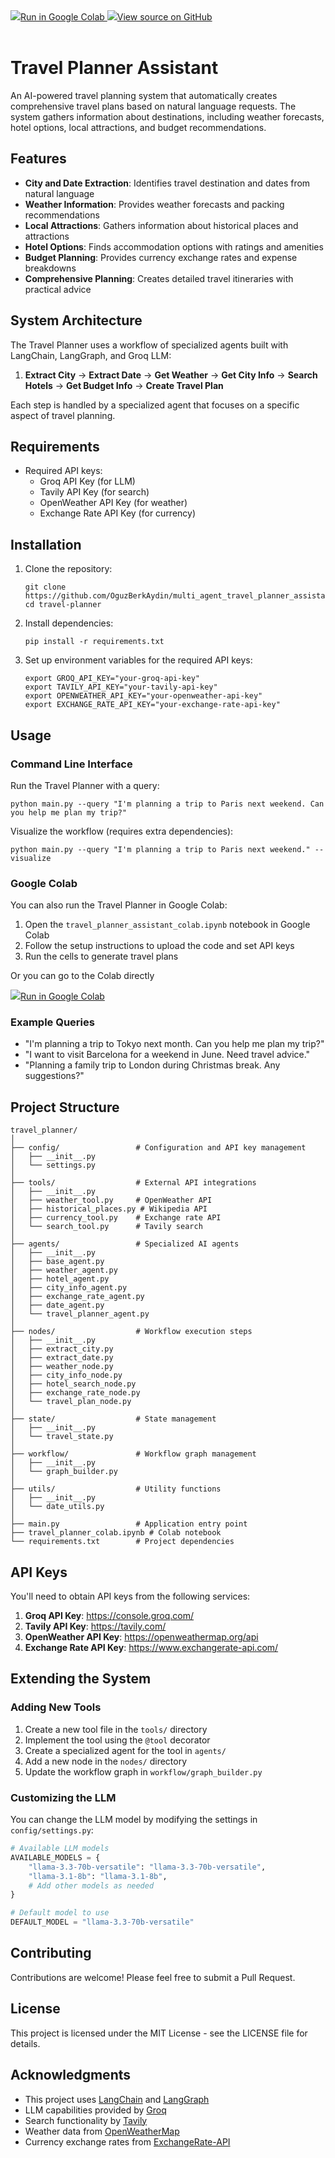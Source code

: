 <a target="_blank" href="https://colab.research.google.com/drive/1J8j67mo9Tysj4iuP-sN1piDhnlE9IL8d#scrollTo=sXQwm-ob9zs2">
  <img src="https://www.tensorflow.org/images/colab_logo_32px.png" />Run in Google Colab
</a>

<a target="_blank" href="https://github.com/OguzBerkAydin/multi_agent_travel_planner_assistant/tree/main/travel_planner">
  <img src="https://www.tensorflow.org/images/GitHub-Mark-32px.png" />View source on GitHub
</a><br><br>

# Travel Planner Assistant

An AI-powered travel planning system that automatically creates comprehensive travel plans based on natural language requests. The system gathers information about destinations, including weather forecasts, hotel options, local attractions, and budget recommendations.

## Features

- **City and Date Extraction**: Identifies travel destination and dates from natural language
- **Weather Information**: Provides weather forecasts and packing recommendations
- **Local Attractions**: Gathers information about historical places and attractions
- **Hotel Options**: Finds accommodation options with ratings and amenities
- **Budget Planning**: Provides currency exchange rates and expense breakdowns
- **Comprehensive Planning**: Creates detailed travel itineraries with practical advice

## System Architecture

The Travel Planner uses a workflow of specialized agents built with LangChain, LangGraph, and Groq LLM:

1. **Extract City** → **Extract Date** → **Get Weather** → **Get City Info** → **Search Hotels** → **Get Budget Info** → **Create Travel Plan**

Each step is handled by a specialized agent that focuses on a specific aspect of travel planning.

## Requirements
- Required API keys:
  - Groq API Key (for LLM)
  - Tavily API Key (for search)
  - OpenWeather API Key (for weather)
  - Exchange Rate API Key (for currency)

## Installation

1. Clone the repository:
   ```
   git clone https://github.com/OguzBerkAydin/multi_agent_travel_planner_assistant.git
   cd travel-planner
   ```

2. Install dependencies:
   ```
   pip install -r requirements.txt
   ```

3. Set up environment variables for the required API keys:
   ```
   export GROQ_API_KEY="your-groq-api-key"
   export TAVILY_API_KEY="your-tavily-api-key"
   export OPENWEATHER_API_KEY="your-openweather-api-key"
   export EXCHANGE_RATE_API_KEY="your-exchange-rate-api-key"
   ```

## Usage

### Command Line Interface

Run the Travel Planner with a query:

```
python main.py --query "I'm planning a trip to Paris next weekend. Can you help me plan my trip?"
```

Visualize the workflow (requires extra dependencies):

```
python main.py --query "I'm planning a trip to Paris next weekend." --visualize
```

### Google Colab

You can also run the Travel Planner in Google Colab:

1. Open the `travel_planner_assistant_colab.ipynb` notebook in Google Colab
2. Follow the setup instructions to upload the code and set API keys
3. Run the cells to generate travel plans

Or you can go to the Colab directly 

<a target="_blank" href="https://colab.research.google.com/drive/1J8j67mo9Tysj4iuP-sN1piDhnlE9IL8d#scrollTo=sXQwm-ob9zs2">
  <img src="https://www.tensorflow.org/images/colab_logo_32px.png" />Run in Google Colab
</a>

### Example Queries

- "I'm planning a trip to Tokyo next month. Can you help me plan my trip?"
- "I want to visit Barcelona for a weekend in June. Need travel advice."
- "Planning a family trip to London during Christmas break. Any suggestions?"

## Project Structure

```
travel_planner/
│
├── config/                 # Configuration and API key management
│   ├── __init__.py
│   └── settings.py
│
├── tools/                  # External API integrations
│   ├── __init__.py
│   ├── weather_tool.py     # OpenWeather API
│   ├── historical_places.py # Wikipedia API
│   ├── currency_tool.py    # Exchange rate API
│   └── search_tool.py      # Tavily search
│
├── agents/                 # Specialized AI agents
│   ├── __init__.py
│   ├── base_agent.py
│   ├── weather_agent.py
│   ├── hotel_agent.py
│   ├── city_info_agent.py
│   ├── exchange_rate_agent.py
│   ├── date_agent.py
│   └── travel_planner_agent.py
│
├── nodes/                  # Workflow execution steps
│   ├── __init__.py
│   ├── extract_city.py
│   ├── extract_date.py
│   ├── weather_node.py
│   ├── city_info_node.py
│   ├── hotel_search_node.py
│   ├── exchange_rate_node.py
│   └── travel_plan_node.py
│
├── state/                  # State management
│   ├── __init__.py
│   └── travel_state.py
│
├── workflow/               # Workflow graph management
│   ├── __init__.py
│   └── graph_builder.py
│
├── utils/                  # Utility functions
│   ├── __init__.py
│   └── date_utils.py
│
├── main.py                 # Application entry point
├── travel_planner_colab.ipynb # Colab notebook
└── requirements.txt        # Project dependencies
```

## API Keys

You'll need to obtain API keys from the following services:

1. **Groq API Key**: https://console.groq.com/
2. **Tavily API Key**: https://tavily.com/
3. **OpenWeather API Key**: https://openweathermap.org/api
4. **Exchange Rate API Key**: https://www.exchangerate-api.com/

## Extending the System

### Adding New Tools

1. Create a new tool file in the `tools/` directory
2. Implement the tool using the `@tool` decorator
3. Create a specialized agent for the tool in `agents/`
4. Add a new node in the `nodes/` directory
5. Update the workflow graph in `workflow/graph_builder.py`

### Customizing the LLM

You can change the LLM model by modifying the settings in `config/settings.py`:

```python
# Available LLM models
AVAILABLE_MODELS = {
    "llama-3.3-70b-versatile": "llama-3.3-70b-versatile",
    "llama-3.1-8b": "llama-3.1-8b",
    # Add other models as needed
}

# Default model to use
DEFAULT_MODEL = "llama-3.3-70b-versatile"
```

## Contributing

Contributions are welcome! Please feel free to submit a Pull Request.

## License

This project is licensed under the MIT License - see the LICENSE file for details.

## Acknowledgments

- This project uses [LangChain](https://python.langchain.com/) and [LangGraph](https://python.langchain.com/docs/langgraph)
- LLM capabilities provided by [Groq](https://console.groq.com/)
- Search functionality by [Tavily](https://tavily.com/)
- Weather data from [OpenWeatherMap](https://openweathermap.org/)
- Currency exchange rates from [ExchangeRate-API](https://www.exchangerate-api.com/)
